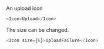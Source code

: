 An upload icon

```js
<Icon>Upload</Icon>
```

The size can be changed.

```js
<Icon size={6}>UploadFailure</Icon>
```

